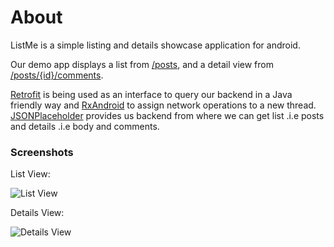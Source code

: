 # About #

ListMe is a simple listing and details showcase application for android.

Our demo app  displays a list from [/posts](https://jsonplaceholder.typicode.com/posts/), and a detail view from [/posts/{id}/comments](http://jsonplaceholder.typicode.com/posts/1/comments).

[Retrofit](http://square.github.io/retrofit/) is being used as an interface to query our backend in a Java friendly way and [RxAndroid](https://github.com/ReactiveX/RxAndroid) to assign network operations to a new thread. [JSONPlaceholder](http://jsonplaceholder.typicode.com/) provides us backend from where we can get list .i.e posts and details .i.e body and comments.

### Screenshots ###

List View:

![List View](https://bitbucket.org/repo/zL8kar/images/3784449858-ListView.png)

Details View:

![Details View](https://bitbucket.org/repo/zL8kar/images/3175808755-DetailsView.png)

